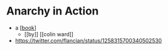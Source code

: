 # Anarchy in Action

- a [[book]]
  - [[by]] [[colin ward]]
- https://twitter.com/flancian/status/1258315700340502530


[//begin]: # "Autogenerated link references for markdown compatibility"
[book]: book "Book"
[//end]: # "Autogenerated link references"